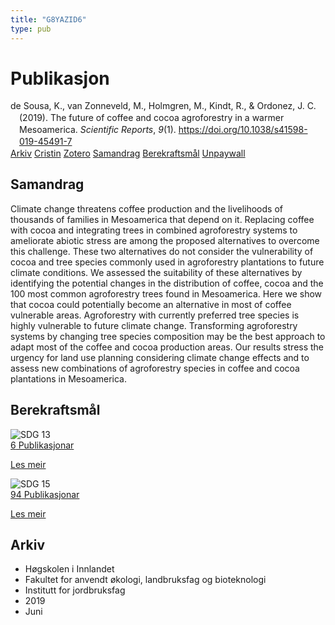 ```yaml
---
title: "G8YAZID6"
type: pub
---
```

<h1>Publikasjon</h1>
<article id="csl-bib-container-G8YAZID6" class="csl-bib-container">
  <div class="csl-bib-body" style="line-height: 1.35; padding-left: 1em; text-indent:-1em;">
  <div class="csl-entry">de Sousa, K., van Zonneveld, M., Holmgren, M., Kindt, R., &amp; Ordonez, J. C. (2019). The future of coffee and cocoa agroforestry in a warmer Mesoamerica. <i>Scientific Reports</i>, <i>9</i>(1). <a href="https://doi.org/10.1038/s41598-019-45491-7">https://doi.org/10.1038/s41598-019-45491-7</a></div>
</div>
  <div class="csl-bib-buttons">
    <a href="#taxonomy-article-G8YAZID6" class="csl-bib-button">Arkiv</a>
    <a href="https://app.cristin.no/results/show.jsf?id=1705898" alt="Cristin URL" class="csl-bib-button">Cristin</a>
    <a href="http://zotero.org/groups/5402882/items/G8YAZID6" alt="Zotero URL" class="csl-bib-button">Zotero</a>
    <a href="#abstract-article-G8YAZID6" class="csl-bib-button">Samandrag</a>
    <a href="#sdg-article-G8YAZID6" class="csl-bib-button">Berekraftsmål</a>
    <a href="https://www.nature.com/articles/s41598-019-45491-7.pdf" class="csl-bib-button">Unpaywall</a>
  </div>
  <div id="csl-bib-meta-container-G8YAZID6"></div>
</article>
<div id="csl-bib-meta-G8YAZID6" class="csl-bib-meta">
  <article id="abstract-article-G8YAZID6" class="abstract-article">
    <h1>Samandrag</h1>
    Climate change threatens coffee production and the livelihoods of thousands of families in Mesoamerica that depend on it. Replacing coffee with cocoa and integrating trees in combined agroforestry systems to ameliorate abiotic stress are among the proposed alternatives to overcome this challenge. These two alternatives do not consider the vulnerability of cocoa and tree species commonly used in agroforestry plantations to future climate conditions. We assessed the suitability of these alternatives by identifying the potential changes in the distribution of coffee, cocoa and the 100 most common agroforestry trees found in Mesoamerica. Here we show that cocoa could potentially become an alternative in most of coffee vulnerable areas. Agroforestry with currently preferred tree species is highly vulnerable to future climate change. Transforming agroforestry systems by changing tree species composition may be the best approach to adapt most of the coffee and cocoa production areas. Our results stress the urgency for land use planning considering climate change effects and to assess new combinations of agroforestry species in coffee and cocoa plantations in Mesoamerica.
  </article>
  <article id="sdg-article-G8YAZID6" class="sdg-article">
    <h1>Berekraftsmål</h1>
    <div class="sdg-container"><div id="sdg13" class="sdg"> <img src="{{< params subfolder >}}images/sdg/sdg13_no.png" class="image" alt="SDG 13"> <div class="sdg-overlay"> <a href="{{< params subfolder >}}no/archive/?sdg=13#archive" class="sdg-publication-count"><span>6</span> Publikasjonar</a> <p><a href="NA" class="sdg-read-more">Les meir</a></p> </div> </div> <div id="sdg15" class="sdg"> <img src="{{< params subfolder >}}images/sdg/sdg15_no.png" class="image" alt="SDG 15"> <div class="sdg-overlay"> <a href="{{< params subfolder >}}no/archive/?sdg=15#archive" class="sdg-publication-count"><span>94</span> Publikasjonar</a> <p><a href="NA" class="sdg-read-more">Les meir</a></p> </div> </div></div>
  </article>
  <article id="taxonomy-article-G8YAZID6" class="taxonomy-article">
    <h1>Arkiv</h1>
    <ul>
      <li>Høgskolen i Innlandet</li>
      <li>Fakultet for anvendt økologi, landbruksfag og bioteknologi</li>
      <li>Institutt for jordbruksfag</li>
      <li>2019</li>
      <li>Juni</li>
    </ul>
  </article>
</div>
